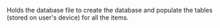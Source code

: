 Holds the database file to create the database and populate the tables (stored on user's device) for all the items.

